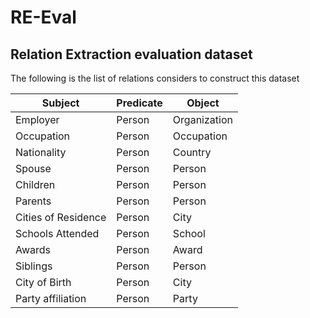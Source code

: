 # RE-Eval
## Relation Extraction evaluation dataset 

The following is the list of relations considers to construct this dataset

| **Subject**         | **Predicate**       | **Object** |
| -----------         | -------------       | ---------- | 
| Employer            | Person              |	Organization |
| Occupation          | Person              | Occupation |
| Nationality         | Person              | Country |
| Spouse              | Person              |	Person |
| Children            | Person              |	Person |
| Parents             | Person              |	Person |
| Cities of Residence | Person              |	City | 
| Schools Attended    | Person              |	School |
| Awards              | Person              |	Award |
| Siblings            | Person              |	Person |
| City of Birth       | Person              | City |
| Party affiliation   | Person              | Party |

